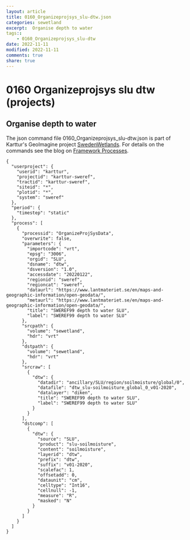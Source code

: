 ```yaml
---
layout: article
title: 0160_Organizeprojsys_slu-dtw.json
categories: sewetland
excerpt:  Organise depth to water 
tags:: 
    - 0160_Organizeprojsys_slu-dtw
date: 2022-11-11
modified: 2022-11-11
comments: true
share: true
---
```


# 0160 Organizeprojsys slu dtw (projects)

##  Organise depth to water 

The json command file <span class='file'>0160_Organizeprojsys_slu-dtw.json</span> is part of Karttur's GeoImagine project [<span class='project'>SwedenWetlands</span>](https://karttur.github.io/geoimagine03-proj-wetland-se/index.html). For details on the commands see the blog on [Framework Processes](https://karttur.github.io/geoimagine03-docs-procpack/).

```
{
  "userproject": {
    "userid": "karttur",
    "projectid": "karttur-sweref",
    "tractid": "karttur-sweref",
    "siteid": "*",
    "plotid": "*",
    "system": "sweref"
  },
  "period": {
    "timestep": "static"
  },
  "process": [
    {
      "processid": "OrganizeProjSysData",
      "overwrite": false,
      "parameters": {
        "importcode": "vrt",
        "epsg": "3006",
        "orgid": "SLU",
        "dsname": "dtw",
        "dsversion": "1.0",
        "accessdate": "20220122",
        "regionid": "sweref",
        "regioncat": "sweref",
        "dataurl": "https://www.lantmateriet.se/en/maps-and-geographic-information/open-geodata/",
        "metaurl": "https://www.lantmateriet.se/en/maps-and-geographic-information/open-geodata/",
        "title": "SWEREF99 depth to water SLU",
        "label": "SWEREF99 depth to water SLU"
      },
      "srcpath": {
        "volume": "sewetland",
        "hdr": "vrt"
      },
      "dstpath": {
        "volume": "sewetland",
        "hdr": "vrt"
      },
      "srcraw": [
        {
          "dtw": {
            "datadir": "ancillary/SLU/region/soilmoisture/global/0",
            "datafile": "dtw_slu-soilmoisture_global_0_v01-2020",
            "datalayer": "diken",
            "title": "SWEREF99 depth to water SLU",
            "label": "SWEREF99 depth to water SLU"
          }
        }
      ],
      "dstcomp": [
        {
          "dtw": {
            "source": "SLU",
            "product": "slu-soilmoisture",
            "content": "soilmoisture",
            "layerid": "dtw",
            "prefix": "dtw",
            "suffix": "v01-2020",
            "scalefac": 1,
            "offsetadd": 0,
            "dataunit": "cm",
            "celltype": "Int16",
            "cellnull": -1,
            "measure": "R",
            "masked": "N"
          }
        }
      ]
    }
  ]
}
```

